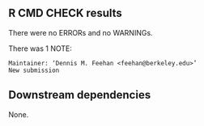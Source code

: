 
## R CMD CHECK results

There were no ERRORs and no WARNINGs.

There was 1 NOTE:

    Maintainer: ‘Dennis M. Feehan <feehan@berkeley.edu>’
    New submission


## Downstream dependencies

None.



